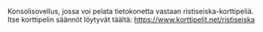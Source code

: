 Konsolisovellus, jossa voi pelata tietokonetta vastaan ristiseiska-korttipeliä. Itse korttipelin säännöt löytyvät täältä: https://www.korttipelit.net/ristiseiska

